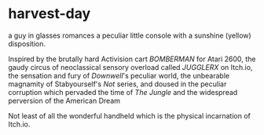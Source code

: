 # harvest-day

a guy in glasses romances a peculiar little console with a sunshine (yellow) disposition.

Inspired by the brutally hard Activision cart *BOMBERMAN* for Atari 2600, the gaudy circus of neoclassical sensory overload called *JUGGLERX* on Itch.io, the sensation and fury of *Downwell*'s peculiar world, the unbearable magnamity of Stabyourself's *Not* series, and doused in the peculiar corruption which pervaded the time of *The Jungle* and the widespread perversion of the American Dream 

Not least of all the wonderful handheld which is the physical incarnation of Itch.io.
